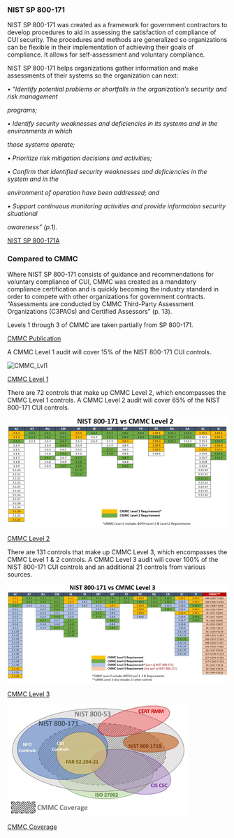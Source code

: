 ### **NIST SP 800-171**

NIST SP 800-171 was created as a framework for government contractors to develop procedures to aid in assessing the satisfaction of compliance of CUI security. The procedures and methods are generalized so organizations can be flexible in their implementation of achieving their goals of compliance. It allows for self-assessment and voluntary compliance.

NIST SP 800-171 helps organizations gather information and make assessments of their systems so the organization can next:

• “*Identify potential problems or shortfalls in the organization’s security and risk management*

*programs;*

*• Identify security weaknesses and deficiencies in its systems and in the environments in which*

*those systems operate;*

*• Prioritize risk mitigation decisions and activities;*

*• Confirm that identified security weaknesses and deficiencies in the system and in the*

*environment of operation have been addressed; and*

*• Support continuous monitoring activities and provide information security situational*

*awareness” (p.1).* 

[NIST SP 800-171A](https://nvlpubs.nist.gov/nistpubs/SpecialPublications/NIST.SP.800-171A.pdf)



### **Compared to CMMC**

Where NIST SP 800-171 consists of guidance and recommendations for voluntary compliance of CUI, CMMC was created as a mandatory compliance certification and is quickly becoming the industry standard in order to compete with other organizations for government contracts. “Assessments are conducted by CMMC Third-Party Assessment Organizations (C3PAOs) and Certified Assessors” (p. 13). 

Levels 1 through 3 of CMMC are taken partially from SP 800-171.

[CMMC Publication](https://www.acq.osd.mil/cmmc/docs/CMMC_AG_Lvl3_20201208_editable.pdf) 

 

 A CMMC Level 1 audit will cover 15% of the NIST 800-171 CUI controls.

![CMMC_Lvl1](Capstone/Photos_Gifs/CMMC_Lvl1_Req.png)

[CMMC Level 1](https://www.complianceforge.com/blog/nist-800171-vs-cmmc/)

 

There are 72 controls that make up CMMC Level 2, which encompasses the CMMC Level 1 controls. A CMMC Level 2 audit will cover 65% of the NIST 800-171 CUI controls.

![CMMC_Lvl2](Photos_Gifs/CMMC_Lvl2_Req.png)

[CMMC Level 2](https://www.complianceforge.com/blog/nist-800171-vs-cmmc/)

There are 131 controls that make up CMMC Level 3, which encompasses the CMMC Level 1 & 2 controls. A CMMC Level 3 audit will cover 100% of the NIST 800-171 CUI controls and an additional 21 controls from various sources.

![CMMC_Lvl3](Photos_Gifs/CMMC_Lvl3_Req.png)

[CMMC Level 3](https://www.complianceforge.com/blog/nist-800171-vs-cmmc/)

 

 

![CMMC_Coverage](Photos_Gifs/CMMC_Coverage.png)

[CMMC Coverage](https://www.complianceforge.com/blog/nist-800171-vs-cmmc/)
